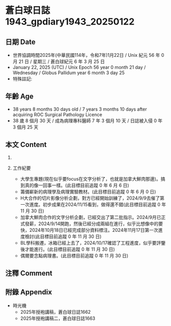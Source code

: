 [_metadata_:encoding]: - "utf-8"
[_metadata_:language]: - "zh-Hant-TW"
[_metadata_:fileformat]: - "markdown"
[_metadata_:MIME_type]: - "text/plain"
[_metadata_:markdown_version]: - "commonmark version 0.30"
[_metadata_:markdown_spec]: - "https://spec.commonmark.org/0.30/"

# 蒼白球日誌1943_gpdiary1943_20250122 #

## 日期 Date ##

* 世界協調時間2025年(中華民國114年，令和7年)1月22日 / Unix 紀元 56 年 0 月 21 日 / 星期三 / 蒼白球紀元 6 年 3 月 25 日
* January 22, 2025 (UTC) / Unix Epoch 56 year 0 month 21 day / Wednesday / Globus Pallidum year 6 month 3 day 25
* 特殊註記:

## 年齡 Age ##

* 38 years 8 months 30 days old / 7 years 3 months 10 days after acquiring ROC Surgical Pathology Licence
* 38 歲 8 個月 30 天 / 成為病理專科醫師 7 年 3 個月 10 天 / 日誌被入侵 0 年 3 個月 25 天

## 本文 Content ##

1. 

2. 工作紀要

    - 大學生專題(現在似乎要focus在文字分析了，也就是加拿大鮮肉那邊)。搞到真的像一回事一樣。(此目標目前追蹤 0 年 6 月 6 日)
    - 籌備嶄新的病理學及病理實驗教材。(此目標目前追蹤 0 年 6 月 0 日)
    - H大合作的切片影像分析企劃，對方已經開始訓練了，2024/9/9去催了第一次進度。初步成果在2024/11/15看到，做得還不錯(此目標目前追蹤 0 年 11 月 30 日)
    - 加拿大鮮肉合作的文字分析企劃，已經交出了第二批指示。2024/9月已正式發薪，2024/9/14開跑，然後已經分成兩組在進行，似乎比想像中的要快，2024年10月18日已經完成部分資料標注。2024年11月17日第一次進度檢討(此目標目前追蹤 0 年 11 月 30 日)
    - BL學科搬遷，冰箱已經上去了，2024/10/17確認了工程進度，似乎要評鑒後才能進行。(此目標目前追蹤 0 年 11 月 30 日)
    - 偶爾要念點病理書。(此目標目前追蹤 0 年 11 月 30 日)

## 注釋 Comment ##


## 附錄 Appendix ##

* 時光機
    - 2025年授袍講稿，蒼白球日誌1662
    - 2025年授袍講稿二，蒼白球日誌1663
